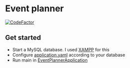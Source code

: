 # Event planner
[![CodeFactor](https://www.codefactor.io/repository/github/dbejo/event-planner/badge/main)](https://www.codefactor.io/repository/github/dbejo/event-planner/overview/main)
## Get started

* Start a MySQL database. I used [XAMPP](https://www.apachefriends.org/hu/index.html) for this
* Configure [application.yaml](/src/main/resources/application.yaml) according to your database
* Run main in [EventPlannerApplication](src/main/java/com/purpleelephant/eventplanner/EventPlannerApplication.java)
